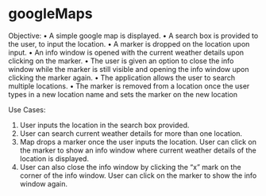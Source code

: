 # googleMaps

Objective:
•	A simple google map is displayed.
•	A search box is provided to the user, to input the location.
•	A marker is dropped on the location upon input.
•	An info window is opened with the current weather details upon clicking on the marker.
•	The user is given an option to close the info window while the marker is still visible and opening the info window upon clicking the marker again.
•	The application allows the user to search multiple locations.
•	The marker is removed from a location once the user types in a new location name and sets the marker on the new location

Use Cases:
1.	User inputs the location in the search box provided. 
2.	User can search current weather details for more than one location.
3.	Map drops a marker once the user inputs the location. User can click on the marker to show an info window where current weather details of the location is displayed.
4.	User can also close the info window by clicking the “x” mark on the corner of the info window. User can click on the marker to show the info window again.
